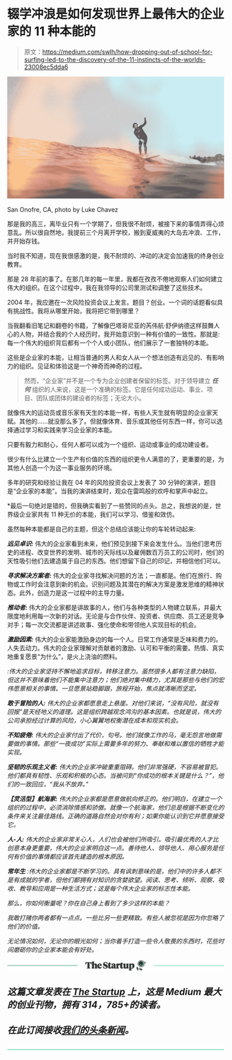 # 辍学冲浪是如何发现世界上最伟大的企业家的 11 种本能的

> 原文：<https://medium.com/swlh/how-dropping-out-of-school-for-surfing-led-to-the-discovery-of-the-11-instincts-of-the-worlds-23008ec5dda6>

![](img/2d10caf33264c92a503d0212be5c5746.png)

San Onofre, CA, photo by Luke Chavez

那是我的高三，离毕业只有一个学期了，但我很不耐烦，被接下来的事情弄得心烦意乱。所以很自然地，我提前三个月离开学校，搬到夏威夷的大岛去冲浪、工作，并开始存钱。

当时我不知道，现在我很感激的是，我不耐烦的、冲动的决定会加速我的终身创业教育。

那是 28 年前的事了。在那几年的每一年里，我都在孜孜不倦地观察人们如何建立伟大的组织。在这个过程中，我在我领导的公司里测试和调整了这些技术。

2004 年，我应邀在一次风险投资会议上发言。题目？创业。一个词的话题看似具有挑战性。我将从哪里开始，我将把它带到哪里？

当我翻看旧笔记和翻卷的书籍，了解像巴塔哥尼亚的芮伟航·舒伊纳德这样鼓舞人心的人物，并结合我的个人经历时，我开始意识到一种有价值的一致性。那就是:每一个伟大的组织背后都有一个个人或小团队，他们展示了一套独特的本能。

这些是企业家的本能，让相当普通的男人和女人从一个想法创造有远见的、有影响力的组织。见证和体验这是一个神奇而神奇的过程。

> 然而，“企业家”并不是一个专为企业创建者保留的标签。对于领导建立 ***任何*** 组织的人来说，这是一个准确的标签。它是任何成功运动、事业、项目、团队或团体的建设者的标签；无论大小。

就像伟大的运动员或音乐家有天生的本能一样，有些人天生就有明显的企业家天赋。其他的……就没那么多了。但就像体育、音乐或其他任何东西一样，你可以选择通过学习和实践来学习企业家的本能。

只要有毅力和耐心，任何人都可以成为一个组织、运动或事业的成功建设者。

很少有什么比建立一个生产有价值的东西的组织更令人满意的了，更重要的是，为其他人创造一个为这一事业服务的环境。

多年的研究和经验让我在 04 年的风险投资会议上发表了 30 分钟的演讲，题目是“企业家的本能”。当我的演讲结束时，观众在雷鸣般的欢呼和掌声中起立。

*最后一句绝对是错的，但我确实看到了一些赞同的点头。总之，我想说的是，世界级企业家共有 11 种无价的本能，我们可以学习、借鉴和效仿。

虽然每种本能都是自己的主题，但这个总结应该能让你的车轮转动起来:

***远见卓识:*** 伟大的企业家看到未来，他们预见到接下来会发生什么。当他们思考历史的进程、改变世界的发明、城市的天际线以及雇佣数百万员工的公司时，他们的天性吸引他们去建造属于自己的东西。他们想留下自己的印记，并相信他们可以。

***寻求解决方案者:*** 伟大的企业家寻找解决问题的方法；一直都是。他们在旅行、购物或工作时会注意到新的机会。识别问题及其潜在的解决方案是激发思维的精神状态。此外，创造力是这一过程中的主导力量。

***推动者:*** 伟大的企业家都是讲故事的人，他们与各种类型的人物建立联系，并最大限度地利用每一次新的对话。无论是与合作伙伴、投资者、供应商、员工还是竞争对手；每一次交流都是讲述故事、强化使命和带领他人实现目标的机会。

***激励因素:*** 伟大的企业家能激励身边的每一个人。日常工作通常是乏味和费力的。人失去动力。伟大的企业家理解对贡献者的激励、认可和平衡的需要。热情、真实地重复愿景“为什么”，是火上浇油的燃料。

*:伟大的企业家坚持不懈地追求目标，转移注意力。虽然很多人都有注意力缺陷，但这并不意味着他们不能集中注意力；他们绝对集中精力，尤其是那些与他们的宏伟愿景相关的事情。一旦愿景站稳脚跟，旅程开始，焦点就清晰而坚定。*

****敢于冒险的人:*** 伟大的企业家都愿意走上悬崖。对他们来说，“没有风险，就没有回报”是天经地义的道理。这是组织跨越观念鸿沟的基本因素。也就是说，伟大的公司承担经过计算的风险，小心翼翼地权衡潜在成本和现实机会。*

****不知疲倦:*** 伟大的企业家付出了代价，句号。他们就像工作的马，毫无怨言地做需要做的事情。那些“一夜成功”实际上需要多年的努力、奉献和难以置信的牺牲才能实现。*

****坚韧的乐观主义者:*** 伟大的企业家冲破重重阻碍。他们非常强硬，不容易被冒犯。他们都具有韧性、乐观和积极的心态。当被问到“你成功的根本关键是什么？”，他们的一致回应，“我从不放弃。”*

****【灵活型】航海家:*** 伟大的企业家都是愿意做航向修正的。他们明白，在建立一个组织的过程中，必须消除情感和骄傲。就像一个航海家，他们总是根据不断变化的条件来关注最佳路线。正确的道路自然会对你有利；如果你能认识到它并愿意接受它。*

****人-人:*** 伟大的企业家非常关心人，人们也会被他们所吸引。吸引最优秀的人才比创意本身更重要，伟大的企业家明白这一点。善待他人、领导他人、用心服务是任何有价值的事情都应该首先建造的根本原因。*

****常年生*** :伟大的企业家都是不断学习的。具有讽刺意味的是，他们中的许多人都不是有成就的学者，但他们都拥有对知识的贪婪欲望。阅读、思考、倾听、观察、吸收、教导和应用是一种生活方式；这是每个伟大企业家的标志性本能。*

*那么，你如何衡量呢？你在自己身上看到了多少这样的本能？*

*我敢打赌你两者都有一点点。一些比另一些更精致。有些人被忽视是因为你忽略了他们的价值。*

*无论情况如何，无论你的眼光如何；当你着手打造一些令人敬畏的东西时，花些时间磨砺你的企业家本能会有好处。*

*[![](img/308a8d84fb9b2fab43d66c117fcc4bb4.png)](https://medium.com/swlh)*

## *这篇文章发表在 [The Startup](https://medium.com/swlh) 上，这是 Medium 最大的创业刊物，拥有 314，785+的读者。*

## *在此订阅接收[我们的头条新闻](http://growthsupply.com/the-startup-newsletter/)。*

*[![](img/b0164736ea17a63403e660de5dedf91a.png)](https://medium.com/swlh)*